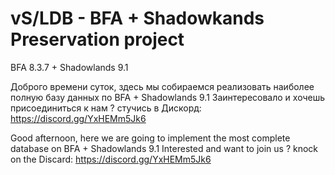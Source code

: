 # vS/LDB - BFA + Shadowkands Preservation project
BFA 8.3.7 + Shadowlands 9.1 

Доброго времени суток, здесь мы собираемся реализовать наиболее полную базу данных  по BFA + Shadowlands 9.1
Заинтересовало и хочешь присоединиться к нам ? стучись в Дискорд: https://discord.gg/YxHEMm5Jk6

Good afternoon, here we are going to implement the most complete database on BFA + Shadowlands 9.1
Interested and want to join us ? knock on the Discard: https://discord.gg/YxHEMm5Jk6
